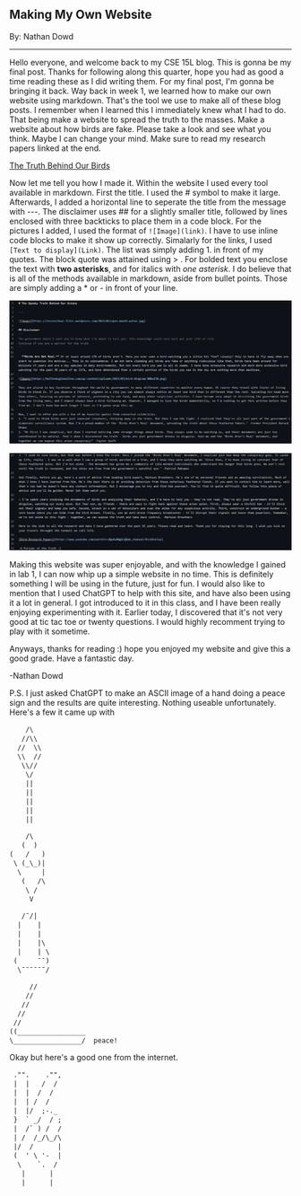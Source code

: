 ## Making My Own Website

By: Nathan Dowd

---

Hello everyone, and welcome back to my CSE 15L blog. This is gonna be my final post. Thanks for following along this quarter, hope you had as good a time reading these as I did writing them. For my final post, I'm gonna be bringing it back. Way back in week 1, we learned how to make our own website using markdown. That's the tool we use to make all of these blog posts. I remember when I learned this I immediately knew what I had to do. That being make a website to spread the truth to the masses. Make a website about how birds are fake. Please take a look and see what you think. Maybe I can change your mind. Make sure to read my research papers linked at the end.

[The Truth Behind Our Birds](https://nathand0wd.github.io/BIRD/bird)

Now let me tell you how I made it. Within the website I used every tool available in markdown. First the title. I used the # symbol to make it large. Afterwards, I added a horizontal line to seperate the title from the message with ---. The disclaimer uses ## for a slightly smaller title, followed by lines enclosed with three backticks to place them in a code block. For the pictures I added, I used the format of `![Image](link)`. I have to use inline code blocks to make it show up correctly. Simalarly for the links, I used `[Text to display](Link)`. The list was simply adding 1. in front of my quotes. The block quote was attained using > . For bolded text you enclose the text with **two asterisks**, and for italics with *one asterisk*. I do believe that is all of the methods available in markdown, aside from bullet points. Those are simply adding a * or - in front of your line.

![Image](birdmd1.png)

![Image](birdmd2.png)

Making this website was super enjoyable, and with the knowledge I gained in lab 1, I can now whip up a simple website in no time. This is definitely something I will be using in the future, just for fun. I would also like to mention that I used ChatGPT to help with this site, and have also been using it a lot in general. I got introduced to it in this class, and I have been really enjoying experimenting with it. Earlier today, I discovered that it's not very good at tic tac toe or twenty questions. I would highly recomment trying to play with it sometime.

Anyways, thanks for reading :) hope you enjoyed my website and give this a good grade. Have a fantastic day.

-Nathan Dowd

P.S. I just asked ChatGPT to make an ASCII image of a hand doing a peace sign and the results are quite interesting. Nothing useable unfortunately. Here's a few it came up with

```
    /\
   //\\
  //  \\
  \\  //
   \\//
    \/
    ||
    ||
    ||
    ||
    ||
```

```
    /\
   (  )
(   /   )
 \ (_\_)|
  \     |
   (   /\
    \ /
     V
```

```
   /¯/|    
  |    |    
  |    |    
  |    |\   
  |    | \  
 (     ¯¯) 
  \¯¯¯¯¯¯/  
```

```
     //
    //
   //
  //
 //
((_________________
\_________________/  peace!
```

Okay but here's a good one from the internet.

     ."".    ."",
     |  |   /  /
     |  |  /  /
     |  | /  /
     |  |/  ;-._
     }  ` _/  / ;
     |  /` ) /  /
     | /  /_/\_/\
     |/  /      |
     (  ' \ '-  |
      \    `.  /
       |      |
       |      |
